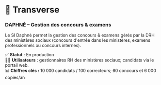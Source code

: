 # 📎 Transverse

### DAPHNÉ – Gestion des concours & examens

Le SI Daphné permet la gestion des concours & examens gérés par la DRH des ministères sociaux (concours d'entrée dans les ministères, examens professionnels ou concours internes).

✅ **Statut** : En production\
👷‍♂️ **Utilisateurs :** gestionnaires RH des ministères sociaux; candidats via le portail web. \
📊 **Chiffres clés :** 10 000 candidats / 100 correcteurs​; 60 concours et 6 000 copies/an​
